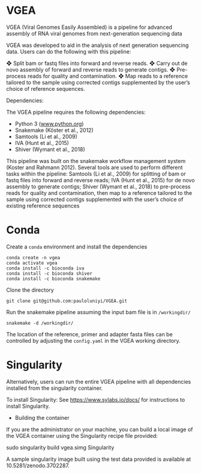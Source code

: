 # VGEA
VGEA (Viral Genomes Easily Assembled) is a pipeline for advanced assembly of RNA viral genomes from next-generation sequencing data

VGEA was developed to aid in the analysis of next generation sequencing data. Users can do the following with this pipeline:

❖ Split bam or fastq files into forward and reverse reads. ❖ Carry out de novo assembly of forward and reverse reads to generate contigs. ❖ Pre-process reads for quality and contamination. ❖ Map reads to a reference tailored to the sample using corrected contigs supplemented by the user’s choice of reference sequences.

Dependencies: 

The VGEA pipeline requires the following dependencies:

* Python 3 (www.python.org)
* Snakemake (Köster et al., 2012)
* Samtools (Li et al., 2009)
* IVA (Hunt et al., 2015)
* Shiver (Wymant et al., 2018)

This pipeline was built on the snakemake workflow management system (Koster and Rahmann 2012). Several tools are used to perform different tasks within the pipeline: Samtools (Li et al., 2009) for splitting of bam or fastq files into forward and reverse reads; IVA (Hunt et al., 2015) for de novo assembly to generate contigs; Shiver (Wymant et al., 2018) to pre-process reads for quality and contamination, then map to a reference tailored to the sample using corrected contigs supplemented with the user’s choice of existing reference sequences

# Conda

Create a `conda` environment and install the dependencies

```
conda create -n vgea
conda activate vgea
conda install -c bioconda iva
conda install -c bioconda shiver
conda install -c bioconda snakemake
```

Clone the directory

```
git clone git@github.com:pauloluniyi/VGEA.git
```

Run the snakemake pipeline assuming the input bam file is in `/workingdir/`

```
snakemake -d /workingdir/
```

The location of the reference, primer and adapter fasta files can be controlled by adjusting the `config.yaml` in the VGEA working directory.

# Singularity

Alternatively, users can run the entire VGEA pipeline with all dependencies installed from the singularity container.

To install Singularity: See https://www.sylabs.io/docs/ for instructions to install Singularity.

* Building the container

If you are the administrator on your machine, you can build a local image of the VGEA container using the Singularity recipe file provided:

sudo singularity build vgea.simg Singularity


A sample singularity image built using the test data provided is available at 10.5281/zenodo.3702287.

